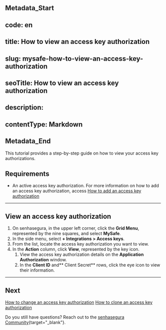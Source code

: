 ## Metadata_Start 
## code: en
## title: How to view an access key authorization 
## slug: mysafe-how-to-view-an-access-key-authorization 
## seoTitle: How to view an access key authorization 
## description:  
## contentType: Markdown 
## Metadata_End
This tutorial provides a step-by-step guide on how to view your access key authorizations.

## Requirements

* An active access key authorization. For more information on how to add an access key authorization, access [How to add an access key authorization](/v3-32/docs/mysafe-how-to-add-an-access-key-authorization)

***
## View an access key authorization

1. On senhasegura, in the upper left corner, click the **Grid Menu**, represented by the nine squares, and select **MySafe**.
2. In the side menu, select **+ Integrations > Access keys**.
3. From the list, locate the access key authorization you want to view.
4. In the **Action** column, click **View**, represented by the key icon.
    1. View the access key authorization details on the **Application Authorization** window.
    2. In the **Client ID** and** Client Secret** rows, click the eye icon to view their information.


***
## Next
[How to change an access key authorization](/v3-32/docs/mysafe-api-key-change)
[How to clone an access key authorization](/v3-32/docs/mysafe-api-key-clone)

Do you still have questions? Reach out to the  [senhasegura Community](https://community.senhasegura.io/){target="_blank"}.